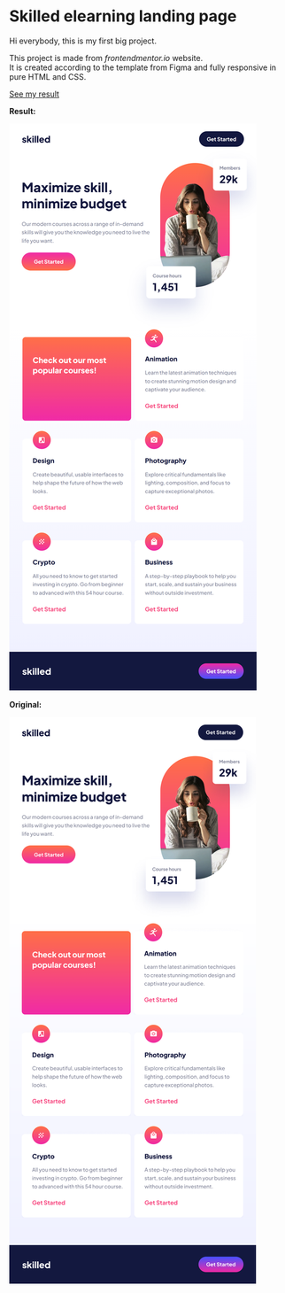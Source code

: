 # Skilled elearning landing page

Hi everybody, this is my first big project.  


This project is made from *frontendmentor.io* website.  
It is created according to the template from Figma and fully responsive in pure HTML and CSS.


[See my result](https://janzask.github.io/skilled-elearning-landing-page/)

**Result:** 

<img src="./assets/screenshot-tablet-result.png">

**Original:**

<img src="./assets/tablet-export.png">